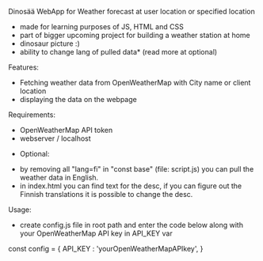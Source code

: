 Dinosää WebApp for Weather forecast at user location or specified location
- made for learning purposes of JS, HTML and CSS
- part of bigger upcoming project for building a weather station at home
- dinosaur picture :)
- ability to change lang of pulled data* (read more at optional)

Features:
- Fetching weather data from OpenWeatherMap with City name or client location
- displaying the data on the webpage

Requirements:
- OpenWeatherMap API token
- webserver / localhost

* Optional:
- by removing all "lang=fi" in "const base" (file: script.js) you can pull the weather data in English.
- in index.html you can find text for the desc, if you can figure out the Finnish translations it is possible to change the desc.

Usage:
- create config.js file in root path and enter the code below along with your OpenWeatherMap API key in API_KEY var

const config = {
    API_KEY : 'yourOpenWeatherMapAPIkey',
  }